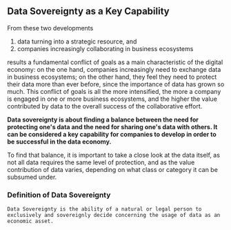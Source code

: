 ## Data Sovereignty as a Key Capability ##

From these two developments

1. data turning into a strategic
resource, and
2. companies increasingly collaborating in business
ecosystems  

results a fundamental conflict of goals as a main
characteristic of the digital economy: on the one hand, companies
increasingly need to exchange data in business ecosystems; on the other
hand, they feel they need to protect their data more than ever before,
since the importance of data has grown so much. This conflict of goals
is all the more intensified, the more a company is engaged in one or
more business ecosystems, and the higher the value contributed by data
to the overall success of the collaborative effort.

**Data sovereignty is about finding a balance between the need for
protecting one's data and the need for sharing one's data with others.
It can be considered a key capability for companies to develop in order
to be successful in the data economy.**

To find that balance, it is important to take a close look at the data
itself, as not all data requires the same level of protection, and as
the value contribution of data varies, depending on what class or
category it can be subsumed under.

### Definition of Data Sovereignty ###

``Data Sovereignty is the ability of a natural or legal person to exclusively and sovereignly decide concerning the usage of data as an economic asset.``

